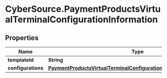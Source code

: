 # CyberSource.PaymentProductsVirtualTerminalConfigurationInformation

## Properties
Name | Type | Description | Notes
------------ | ------------- | ------------- | -------------
**templateId** | **String** |  | [optional] 
**configurations** | [**PaymentProductsVirtualTerminalConfigurationInformationConfigurations**](PaymentProductsVirtualTerminalConfigurationInformationConfigurations.md) |  | [optional] 


